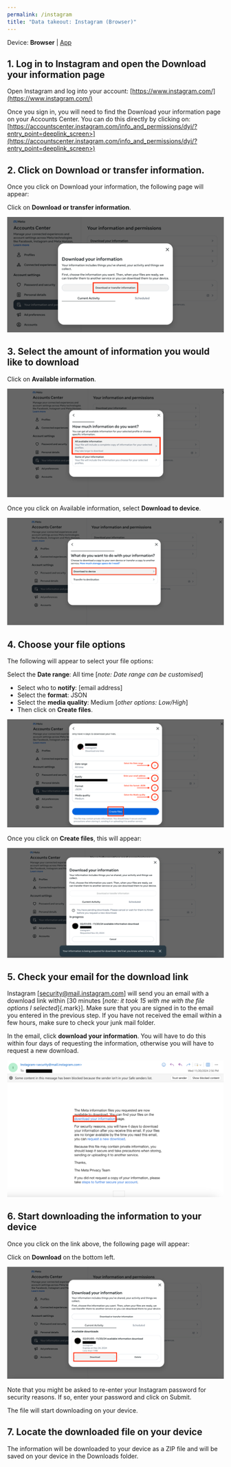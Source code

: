 ```yaml
---
permalink: /instagram
title: "Data takeout: Instagram (Browser)"
---
```


Device: **Browser** \| [App](instagram_app)

## 1. Log in to Instagram and open the Download your information page

Open Instagram and log into your account: [https://www.instagram.com/](https://www.instagram.com/)

Once you sign in, you will need to find the Download your information
page on your Accounts Center. You can do this directly by clicking on:
[https://accountscenter.instagram.com/info_and_permissions/dyi/?entry_point=deeplink_screen>](https://accountscenter.instagram.com/info_and_permissions/dyi/?entry_point=deeplink_screen>)

## 2. Click on **Download or transfer information**.

Once you click on Download your information, the following page will
appear:

Click on **Download or transfer information**.

![Instagram step 1](assets/screenshots/ig_1.png)

## 3. Select the amount of information you would like to download

Click on **Available information**.

![Instagram step 2](assets/screenshots/ig_2.png)

Once you click on Available information, select **Download to device**.

![Instagram step 3](assets/screenshots/ig_3.png)

## 4. Choose your file options

The following will appear to select your file options:

Select the **Date range**: All time \[_note: Date range can be
customised_\]

- Select who to **notify**: \[email address\]
- Select the **format**: JSON
- Select the **media quality**: Medium \[_other options: Low/High_\]
- Then click on **Create files**.

![Instagram step 4](assets/screenshots/ig_4.png)

Once you click on **Create files**, this will appear:

![Instagram step 5](assets/screenshots/ig_5.png)

## 5. Check your email for the download link

Instagram \[security@mail.instagram.com\] will send you an email with a
download link within [30 minutes \[*note: it took 15 with me with the
file options I selected*]{.mark}\]. Make sure that you are signed in to
the email you entered in the previous step. If you have not received the
email within a few hours, make sure to check your junk mail folder.

In the email, click **download your information**. You will have to do
this within four days of requesting the information, otherwise you will
have to request a new download.

![Instagram step 6](assets/screenshots/ig_6.png)

## 6. Start downloading the information to your device

Once you click on the link above, the following page will appear:

Click on **Download** on the bottom left.

![Instagram step 7](assets/screenshots/ig_7.png)

Note that you might be asked to re-enter your Instagram password for
security reasons. If so, enter your password and click on Submit.

The file will start downloading on your device.

## 7. Locate the downloaded file on your device

The information will be downloaded to your device as a ZIP file and will
be saved on your device in the Downloads folder.
